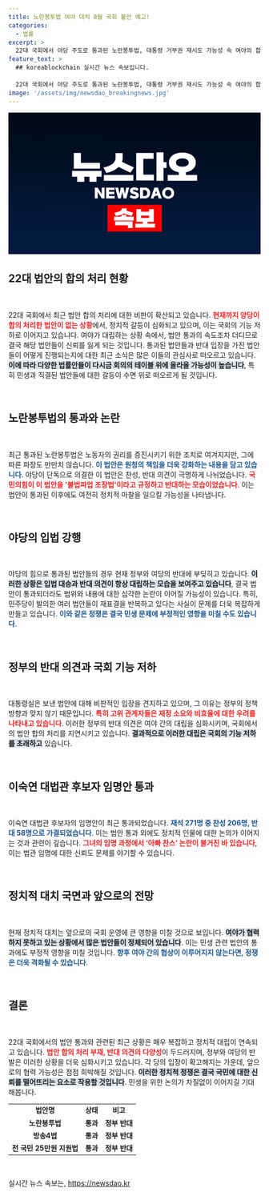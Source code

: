 ```yaml
---
title: 노란봉투법 여야 대치 8월 국회 불안 예고!
categories:
  - 법률
excerpt: >
  22대 국회에서 야당 주도로 통과된 노란봉투법, 대통령 거부권 재시도 가능성 속 여야의 합의 처리 부재가 논란! 이숙연 대법관 후보자 임명안도 가결, 그러나 갈등 지속 우려!
feature_text: >
  ## koreablockchain 실시간 뉴스 속보입니다.

  22대 국회에서 야당 주도로 통과된 노란봉투법, 대통령 거부권 재시도 가능성 속 여야의 합의 처리 부재가 논란! 이숙연 대법관 후보자 임명안도 가결, 그러나 갈등 지속 우려!
image: '/assets/img/newsdao_breakingnews.jpg'
---
```


<p><img src="/assets/img/newsdao_breakingnews.jpg" alt="koreablockchain 속보" /></p>

<h2 data-ke-size="size26">22대 법안의 합의 처리 현황</h2>

<p data-ke-size="size16">&nbsp;</p>

<p>22대 국회에서 최근 법안 합의 처리에 대한 비판이 확산되고 있습니다. <b><span style="color: #ee2323;">현재까지 양당이 합의 처리한 법안이 없는 상황</span></b>에서, 정치적 갈등이 심화되고 있으며, 이는 국회의 기능 저하로 이어지고 있습니다. 여야가 대립하는 상황 속에서, 법안 통과의 속도조차 더디므로 결국 해당 법안들이 신뢰를 잃게 되는 것입니다. 통과된 법안들과 반대 입장을 가진 법안들이 어떻게 진행되는지에 대한 최근 소식은 많은 이들의 관심사로 떠오르고 있습니다. <b><span style="background-color: #21538527;">이에 따라 다양한 법률안들이 다시금 회의의 테이블 위에 올라올 가능성이 높습니다</span></b>, 특히 민생과 직결된 법안들에 대한 갈등이 수면 위로 떠오르게 될 것입니다. </p>

<p data-ke-size="size16">&nbsp;</p>

<h2 data-ke-size="size26">노란봉투법의 통과와 논란</h2>

<p data-ke-size="size16">&nbsp;</p>

<p>최근 통과된 노란봉투법은 노동자의 권리를 증진시키기 위한 조치로 여겨지지만, 그에 따른 파장도 만만치 않습니다. <b><span style="color: #1a5490;">이 법안은 원청의 책임을 더욱 강화하는 내용을 담고 있습니다</span></b>. 야당이 단독으로 의결한 이 법안은 찬성, 반대 의견이 극명하게 나뉘었습니다. <b><span style="color: #ee2323;">국민의힘이 이 법안을 '불법파업 조장법'이라고 규정하고 반대하는 모습이었습니다</span></b>. 이는 법안이 통과된 이후에도 여전히 정치적 마찰을 일으킬 가능성을 나타냅니다.</p>

<p data-ke-size="size16">&nbsp;</p>

<h2 data-ke-size="size26">야당의 입법 강행</h2>

<p data-ke-size="size16">&nbsp;</p>

<p>야당의 힘으로 통과된 법안들의 경우 현재 정부와 여당의 반대에 부딪히고 있습니다. <b><span style="background-color: #21538527;">이러한 상황은 입법 대승과 반대 의견이 항상 대립하는 모습을 보여주고 있습니다</span></b>, 결국 법안이 통과되더라도 범위와 내용에 대한 심각한 논란이 이어질 가능성이 있습니다. 특히, 민주당이 발의한 여러 법안들이 재표결을 반복하고 있다는 사실이 문제를 더욱 복잡하게 만들고 있습니다. <b><span style="color: #1a5490;">이와 같은 정쟁은 결국 민생 문제에 부정적인 영향을 미칠 수도 있습니다</span></b>.</p>

<p data-ke-size="size16">&nbsp;</p>

<h2 data-ke-size="size26">정부의 반대 의견과 국회 기능 저하</h2>

<p data-ke-size="size16">&nbsp;</p>

<p>대통령실은 보낸 법안에 대해 비판적인 입장을 견지하고 있으며, 그 이유는 정부의 정책 방향과 맞지 않기 때문입니다. <b><span style="color: #ee2323;">특히 고위 관계자들은 재정 소요와 비효율에 대한 우려를 나타내고 있습니다</span></b>. 이러한 정부의 반대 의견은 여야 간의 대립을 심화시키며, 국회에서의 법안 합의 처리를 지연시키고 있습니다. <b><span style="background-color: #21538527;">결과적으로 이러한 대립은 국회의 기능 저하를 초래하고</span></b> 있습니다.</p>

<p data-ke-size="size16">&nbsp;</p>

<h2 data-ke-size="size26">이숙연 대법관 후보자 임명안 통과</h2>

<p data-ke-size="size16">&nbsp;</p>

<p>이숙연 대법관 후보자의 임명안이 최근 통과되었습니다. <b><span style="color: #1a5490;">재석 271명 중 찬성 206명, 반대 58명으로 가결되었습니다</span></b>. 이는 법안 통과 외에도 정치적 인물에 대한 논의가 이어지는 것과 관련이 깊습니다. <b><span style="color: #ee2323;">그녀의 임명 과정에서 ‘아빠 찬스’ 논란이 불거진 바 있습니다</span></b>, 이는 법관 임명에 대한 신뢰도 문제를 야기할 수 있습니다.</p>

<p data-ke-size="size16">&nbsp;</p>

<h2 data-ke-size="size26">정치적 대치 국면과 앞으로의 전망</h2>

<p data-ke-size="size16">&nbsp;</p>

<p>현재 정치적 대치는 앞으로의 국회 운영에 큰 영향을 미칠 것으로 보입니다. <b><span style="background-color: #21538527;">여야가 협력하지 못하고 있는 상황에서 많은 법안들이 정체되어 있습니다</span></b>. 이는 민생 관련 법안의 통과에도 부정적 영향을 미칠 것입니다. <b><span style="color: #1a5490;">향후 여야 간의 협상이 이루어지지 않는다면, 정쟁은 더욱 격화될 수 있습니다</span></b>. </p>

<p data-ke-size="size16">&nbsp;</p>

<h2 data-ke-size="size26">결론</h2>

<p data-ke-size="size16">&nbsp;</p>

<p>22대 국회에서의 법안 통과와 관련된 최근 상황은 매우 복잡하고 정치적 대립이 연속되고 있습니다. <b><span style="color: #ee2323;">법안 합의 처리 부재, 반대 의견의 다양성</span></b>이 두드러지며, 정부와 여당의 반발은 이러한 상황을 더욱 심화시키고 있습니다. 각 당의 입장이 확고해지는 가운데, 앞으로의 협력 가능성은 점점 희박해질 것입니다. <b><span style="background-color: #21538527;">이러한 정치적 정쟁은 결국 국민에 대한 신뢰를 떨어뜨리는 요소로 작용할 것입니다</span></b>. 민생을 위한 논의가 차질없이 이어지길 기대해봅니다.</p>

<table style="width: 100%;">
<tr>
<td style="text-align: center; height: 17px;"><b>법안명</b></td>
<td style="text-align: center; height: 17px;"><b>상태</b></td>
<td style="text-align: center; height: 17px;"><b>비고</b></td>
</tr>
<tr>
<td style="text-align: center; height: 17px;"><b>노란봉투법</b></td>
<td style="text-align: center; height: 17px;"><b>통과</b></td>
<td style="text-align: center; height: 17px;"><b> 정부 반대</b></td>
</tr>
<tr>
<td style="text-align: center; height: 17px;"><b>방송4법</b></td>
<td style="text-align: center; height: 17px;"><b>통과</b></td>
<td style="text-align: center; height: 17px;"><b> 정부 반대</b></td>
</tr>
<tr>
<td style="text-align: center; height: 17px;"><b>전 국민 25만원 지원법</b></td>
<td style="text-align: center; height: 17px;"><b>통과</b></td>
<td style="text-align: center; height: 17px;"><b> 정부 반대</b></td>
</tr>
</table> 

<p data-ke-size="size16">&nbsp;</p>
실시간 뉴스 속보는, <a href="https://newsdao.kr" rel="dofollow">https://newsdao.kr</a>


